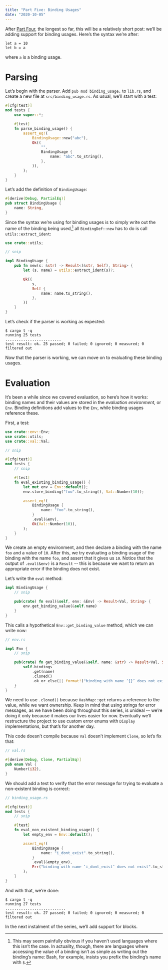 ```yaml
---
title: "Part Five: Binding Usages"
date: "2020-10-05"
---
```


After [Part Four](/lang/4), the longest so far, this will be a relatively short post: we’ll be adding support for binding usages. Here’s the syntax we’re after:

```
let a = 10
let b = a
```

where `a` is a binding usage.

# Parsing

Let’s begin with the parser. Add `pub mod binding_usage;` to `lib.rs`, and create a new file at `src/binding_usage.rs`. As usual, we’ll start with a test:

```rust
#[cfg(test)]
mod tests {
    use super::*;

    #[test]
    fn parse_binding_usage() {
        assert_eq!(
            BindingUsage::new("abc"),
            Ok((
                "",
                BindingUsage {
                    name: "abc".to_string(),
                },
            )),
        );
    }
}
```

Let’s add the definition of `BindingUsage`:

```rust
#[derive(Debug, PartialEq)]
pub struct BindingUsage {
    name: String,
}
```

Since the syntax we’re using for binding usages is to simply write out the name of the binding being used,[^1] all `BindingDef::new` has to do is call `utils::extract_ident`:

```rust
use crate::utils;

// snip

impl BindingUsage {
    pub fn new(s: &str) -> Result<(&str, Self), String> {
        let (s, name) = utils::extract_ident(s)?;

        Ok((
            s,
            Self {
                name: name.to_string(),
            },
        ))
    }
}
```

Let’s check if the parser is working as expected:

```
$ cargo t -q
running 25 tests
.........................
test result: ok. 25 passed; 0 failed; 0 ignored; 0 measured; 0 filtered out
```

Now that the parser is working, we can move on to evaluating these binding usages.

# Evaluation

It’s been a while since we covered evaluation, so here’s how it works: binding names and their values are stored in the *evaluation environment,* or `Env`. Binding definitions add values to the `Env`, while binding usages reference these.

First, a test:

```rust
use crate::env::Env;
use crate::utils;
use crate::val::Val;

// snip

#[cfg(test)]
mod tests {
    // snip

    #[test]
    fn eval_existing_binding_usage() {
        let mut env = Env::default();
        env.store_binding("foo".to_string(), Val::Number(10));

        assert_eq!(
            BindingUsage {
                name: "foo".to_string(),
            }
            .eval(&env),
            Ok(Val::Number(10)),
        );
    }
}
```

We create an empty environment, and then declare a binding with the name `foo` and a value of `10`. After this, we try evaluating a binding usage of the binding with the name `foo`, and assert that it gives us `10`. Notice that the output of `.eval(&env)` is a `Result` -- this is because we want to return an appropriate error if the binding does not exist.

Let’s write the `eval` method:

```rust
impl BindingUsage {
    // snip

    pub(crate) fn eval(&self, env: &Env) -> Result<Val, String> {
        env.get_binding_value(&self.name)
    }
}
```

This calls a hypothetical `Env::get_binding_value` method, which we can write now:

```rust
// env.rs

impl Env {
    // snip

    pub(crate) fn get_binding_value(&self, name: &str) -> Result<Val, String> {
        self.bindings
            .get(name)
            .cloned()
            .ok_or_else(|| format!("binding with name ‘{}’ does not exist", name))
    }
}
```

We need to use `.cloned()` because `HashMap::get` returns a reference to the value, while we want ownership. Keep in mind that using strings for error messages, as we have been doing throughout this series, is unideal -- we’re doing it only because it makes our lives easier for now. Eventually we’ll restructure the project to use custom error enums with `Display` implementations, but that’s for another day.

This code doesn’t compile because `Val` doesn’t implement `Clone`, so let’s fix that:

```rust
// val.rs

#[derive(Debug, Clone, PartialEq)]
pub enum Val {
    Number(i32),
}
```

We should add a test to verify that the error message for trying to evaluate a non-existent binding is correct:

```rust
// binding_usage.rs

#[cfg(test)]
mod tests {
    // snip

    #[test]
    fn eval_non_existent_binding_usage() {
        let empty_env = Env::default();

        assert_eq!(
            BindingUsage {
                name: "i_dont_exist".to_string(),
            }
            .eval(&empty_env),
            Err("binding with name ‘i_dont_exist’ does not exist".to_string()),
        );
    }
}
```

And with that, we’re done:

```
$ cargo t -q
running 27 tests
...........................
test result: ok. 27 passed; 0 failed; 0 ignored; 0 measured; 0 filtered out
```

In the next instalment of the series, we’ll add support for blocks.

[^1]: This may seem painfully obvious if you haven’t used languages where this isn’t the case. In actuality, though, there are languages where accessing the value of a binding isn’t as simple as writing out the binding’s name: Bash, for example, insists[^2] you prefix the binding’s name with `$`.

[^2]: Yes, I know that the `$` is needed because Bash has bare words (how else would you tell if something is a usage of a binding or a bare word?), but who doesn’t like making fun of Bash’s syntax? (seriously though, I can never remember the difference (or lack thereof) between `if test condition`, `if [ condition ]` and `if [[ condition ]]`)
